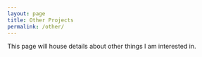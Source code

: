 ```yaml
---
layout: page
title: Other Projects
permalink: /other/
---
```


This page will house details about other things I am interested in.